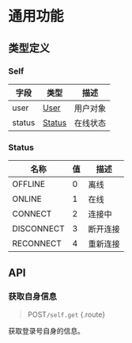 # 通用功能

## 类型定义

### Self

| 字段 | 类型 | 描述 |
| --- | --- | --- |
| user | [User](./user.md) | 用户对象 |
| status | [Status](#status) | 在线状态 |

### Status

| 名称 | 值 | 描述 |
| --- | --- | --- |
| OFFLINE | 0 | 离线 |
| ONLINE | 1 | 在线 |
| CONNECT | 2 | 连接中 |
| DISCONNECT | 3 | 断开连接 |
| RECONNECT | 4 | 重新连接 |

## API

### 获取自身信息

> <badge>POST</badge>`/self.get` {.route}

获取登录号自身的信息。

